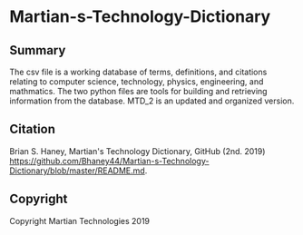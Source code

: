 # Martian-s-Technology-Dictionary

Summary
-----------
The csv file is a working database of terms, definitions, and citations relating to computer science, technology, physics, engineering, and mathmatics. The two python files are tools for building and retrieving information from the database. MTD_2 is an updated and organized version.


Citation
-----------
Brian S. Haney, Martian's Technology Dictionary, GitHub (2nd. 2019) https://github.com/Bhaney44/Martian-s-Technology-Dictionary/blob/master/README.md.


Copyright
-----------
Copyright Martian Technologies 2019
